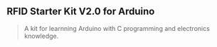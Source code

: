 ## RFID Starter Kit V2.0 for Arduino

> A kit for learnning Arduino with C programming and electronics knowledge.
